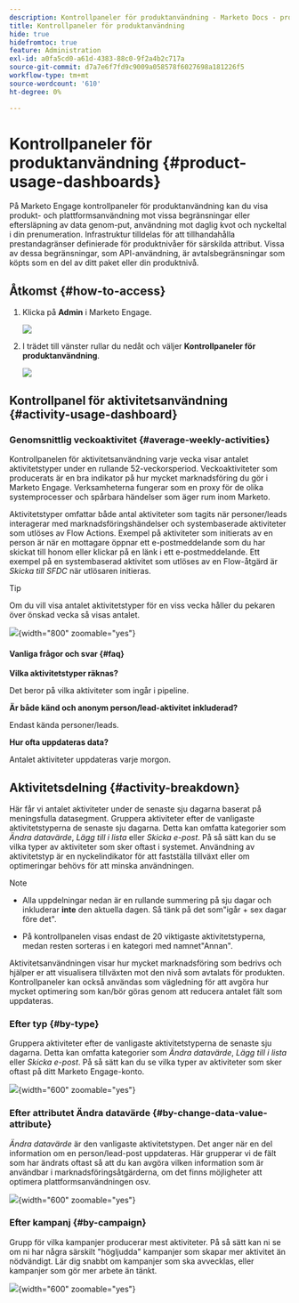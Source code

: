 ```yaml
---
description: Kontrollpaneler för produktanvändning - Marketo Docs - produktdokumentation
title: Kontrollpaneler för produktanvändning
hide: true
hidefromtoc: true
feature: Administration
exl-id: a0fa5cd0-a61d-4383-88c0-9f2a4b2c717a
source-git-commit: d7a7e6f7fd9c9009a058578f6027698a181226f5
workflow-type: tm+mt
source-wordcount: '610'
ht-degree: 0%

---
```


# Kontrollpaneler för produktanvändning {#product-usage-dashboards}

På Marketo Engage kontrollpaneler för produktanvändning kan du visa produkt- och plattformsanvändning mot vissa begränsningar eller eftersläpning av data genom-put, användning mot daglig kvot och nyckeltal i din prenumeration. Infrastruktur tilldelas för att tillhandahålla prestandagränser definierade för produktnivåer för särskilda attribut. Vissa av dessa begränsningar, som API-användning, är avtalsbegränsningar som köpts som en del av ditt paket eller din produktnivå.

## Åtkomst {#how-to-access}

1. Klicka på **Admin** i Marketo Engage.

   ![](assets/product-usage-dashboards-1.png)

1. I trädet till vänster rullar du nedåt och väljer **Kontrollpaneler för produktanvändning**.

   ![](assets/product-usage-dashboards-2.png)

## Kontrollpanel för aktivitetsanvändning {#activity-usage-dashboard}

### Genomsnittlig veckoaktivitet {#average-weekly-activities}

Kontrollpanelen för aktivitetsanvändning varje vecka visar antalet aktivitetstyper under en rullande 52-veckorsperiod. Veckoaktiviteter som producerats är en bra indikator på hur mycket marknadsföring du gör i Marketo Engage. Verksamheterna fungerar som en proxy för de olika systemprocesser och spårbara händelser som äger rum inom Marketo.

Aktivitetstyper omfattar både antal aktiviteter som tagits när personer/leads interagerar med marknadsföringshändelser och systembaserade aktiviteter som utlöses av Flow Actions. Exempel på aktiviteter som initierats av en person är när en mottagare öppnar ett e-postmeddelande som du har skickat till honom eller klickar på en länk i ett e-postmeddelande. Ett exempel på en systembaserad aktivitet som utlöses av en Flow-åtgärd är _Skicka till SFDC_ när utlösaren initieras.

>[!TIP]
>
>Om du vill visa antalet aktivitetstyper för en viss vecka håller du pekaren över önskad vecka så visas antalet.

![](assets/product-usage-dashboards-3.png){width="800" zoomable="yes"}

#### Vanliga frågor och svar {#faq}

**Vilka aktivitetstyper räknas?**

Det beror på vilka aktiviteter som ingår i pipeline.

**Är både känd och anonym person/lead-aktivitet inkluderad?**

Endast kända personer/leads.

**Hur ofta uppdateras data?**

Antalet aktiviteter uppdateras varje morgon.

## Aktivitetsdelning {#activity-breakdown}

Här får vi antalet aktiviteter under de senaste sju dagarna baserat på meningsfulla datasegment. Gruppera aktiviteter efter de vanligaste aktivitetstyperna de senaste sju dagarna. Detta kan omfatta kategorier som _Ändra datavärde_, _Lägg till i lista_ eller _Skicka e-post_. På så sätt kan du se vilka typer av aktiviteter som sker oftast i systemet. Användning av aktivitetstyp är en nyckelindikator för att fastställa tillväxt eller om optimeringar behövs för att minska användningen.

>[!NOTE]
>
>* Alla uppdelningar nedan är en rullande summering på sju dagar och inkluderar **inte** den aktuella dagen. Så tänk på det som&quot;igår + sex dagar före det&quot;.
>
>* På kontrollpanelen visas endast de 20 viktigaste aktivitetstyperna, medan resten sorteras i en kategori med namnet&quot;Annan&quot;.

Aktivitetsanvändningen visar hur mycket marknadsföring som bedrivs och hjälper er att visualisera tillväxten mot den nivå som avtalats för produkten. Kontrollpaneler kan också användas som vägledning för att avgöra hur mycket optimering som kan/bör göras genom att reducera antalet fält som uppdateras.

### Efter typ {#by-type}

Gruppera aktiviteter efter de vanligaste aktivitetstyperna de senaste sju dagarna. Detta kan omfatta kategorier som _Ändra datavärde_, _Lägg till i lista_ eller _Skicka e-post_. På så sätt kan du se vilka typer av aktiviteter som sker oftast på ditt Marketo Engage-konto.

![](assets/product-usage-dashboards-4.png){width="600" zoomable="yes"}


### Efter attributet Ändra datavärde {#by-change-data-value-attribute}

_Ändra datavärde_ är den vanligaste aktivitetstypen. Det anger när en del information om en person/lead-post uppdateras. Här grupperar vi de fält som har ändrats oftast så att du kan avgöra vilken information som är användbar i marknadsföringsåtgärderna, om det finns möjligheter att optimera plattformsanvändningen osv.

![](assets/product-usage-dashboards-5.png){width="600" zoomable="yes"}

### Efter kampanj {#by-campaign}

Grupp för vilka kampanjer producerar mest aktiviteter. På så sätt kan ni se om ni har några särskilt &quot;högljudda&quot; kampanjer som skapar mer aktivitet än nödvändigt. Lär dig snabbt om kampanjer som ska avvecklas, eller kampanjer som gör mer arbete än tänkt.

![](assets/product-usage-dashboards-6.png){width="600" zoomable="yes"}
